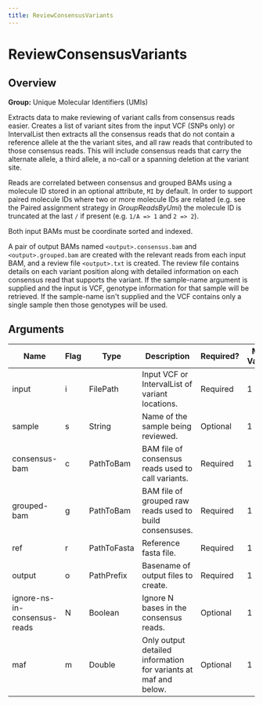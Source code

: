 ```yaml
---
title: ReviewConsensusVariants
---
```


# ReviewConsensusVariants

## Overview
**Group:** Unique Molecular Identifiers (UMIs)

Extracts data to make reviewing of variant calls from consensus reads easier. Creates
a list of variant sites from the input VCF (SNPs only) or IntervalList then extracts all
the consensus reads that do not contain a reference allele at the the variant sites, and
all raw reads that contributed to those consensus reads.  This will include consensus
reads that carry the alternate allele, a third allele, a no-call or a spanning
deletion at the variant site.

Reads are correlated between consensus and grouped BAMs using a molecule ID stored
in an optional attribute, `MI` by default.  In order to support paired molecule IDs
where two or more molecule IDs are related (e.g. see the Paired assignment strategy
in _GroupReadsByUmi_) the molecule ID is truncated at the last `/` if present
(e.g. `1/A => 1` and `2 => 2`).

Both input BAMs must be coordinate sorted and indexed.

A pair of output BAMs named `<output>.consensus.bam` and `<output>.grouped.bam` are created
with the relevant reads from each input BAM, and a review file `<output>.txt` is
created.  The review file contains details on each variant position along with detailed
information on each consensus read that supports the variant.  If the sample-name argument
is supplied and the input is VCF, genotype information for that sample will be retrieved.
If the sample-name isn't supplied and the VCF contains only a single sample then those
genotypes will be used.

## Arguments

|Name|Flag|Type|Description|Required?|Max Values|Default Value(s)|
|----|----|----|-----------|---------|----------|----------------|
|input|i|FilePath|Input VCF or IntervalList of variant locations.|Required|1||
|sample|s|String|Name of the sample being reviewed.|Optional|1||
|consensus-bam|c|PathToBam|BAM file of consensus reads used to call variants.|Required|1||
|grouped-bam|g|PathToBam|BAM file of grouped raw reads used to build consensuses.|Required|1||
|ref|r|PathToFasta|Reference fasta file.|Required|1||
|output|o|PathPrefix|Basename of output files to create.|Required|1||
|ignore-ns-in-consensus-reads|N|Boolean|Ignore N bases in the consensus reads.|Optional|1|false|
|maf|m|Double|Only output detailed information for variants at maf and below.|Optional|1|0.05|

